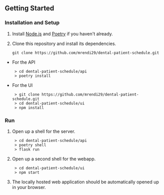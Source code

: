 ## Getting Started
### Installation and Setup

1. Install [Node.js](https://nodejs.org/)  and [Poetry](https://python-poetry.org/docs/#installation)  if you haven't already.

2. Clone this repository and install its dependencies. 

	 `git clone https://github.com/mrendi29/dental-patient-schedule.git`  
 - For the API

		> cd dental-patient-schedule/api 
		> poetry install
	
-  For the UI
 
        > git clone https://github.com/mrendi29/dental-patient-schedule.git 
        > cd dental-patient-schedule/ui
        > npm install

### Run
1. Open up a shell for the server.

        > cd dental-patient-schedule/api
        > poetry shell
        > flask run

2. Open up a second shell for the webapp.

        > cd dental-patient-schedule/ui
        > npm start

3. The locally hosted web application should be automatically opened up in your browser.
